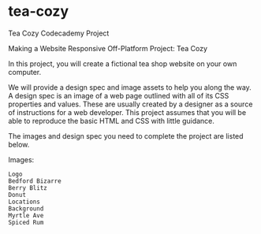 # tea-cozy
Tea Cozy Codecademy Project


Making a Website Responsive
Off-Platform Project: Tea Cozy

In this project, you will create a fictional tea shop website on your own computer.

We will provide a design spec and image assets to help you along the way. A design spec is an image of a web page outlined with all of its CSS properties and values. These are usually created by a designer as a source of instructions for a web developer. This project assumes that you will be able to reproduce the basic HTML and CSS with little guidance.

The images and design spec you need to complete the project are listed below.

Images:

    Logo
    Bedford Bizarre
    Berry Blitz
    Donut
    Locations
    Background
    Myrtle Ave
    Spiced Rum
